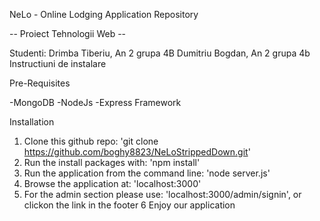 NeLo - Online Lodging Application Repository 

-- Proiect Tehnologii Web --

Studenti: Drimba Tiberiu, An 2 grupa 4B
          Dumitriu Bogdan, An 2 grupa 4b
Instructiuni de instalare 

Pre-Requisites

-MongoDB
-NodeJs
-Express Framework

Installation 

1. Clone this github repo: 'git clone https://github.com/boghy8823/NeLoStrippedDown.git'
2. Run the install packages with: 'npm install' 
3. Run the application from the command line: 'node server.js'
4. Browse the application at: 'localhost:3000'
5. For the admin section please use: 'localhost:3000/admin/signin', or clickon the link in the footer
6 Enjoy our application
